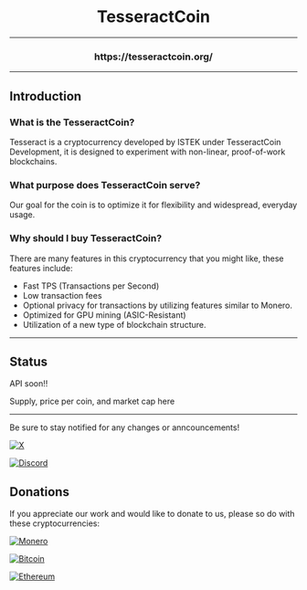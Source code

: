<h1 align="center">TesseractCoin</h1>

---

<h3 align="center">https://tesseractcoin.org/</h3>

---

## Introduction

### What is the TesseractCoin?
Tesseract is a cryptocurrency developed by ISTEK under TesseractCoin Development, it is designed to experiment with non-linear, proof-of-work blockchains.

### What purpose does TesseractCoin serve?
Our goal for the coin is to optimize it for flexibility and widespread, everyday usage.

### Why should I buy TesseractCoin?
There are many features in this cryptocurrency that you might like, these features include:
- Fast TPS (Transactions per Second)
- Low transaction fees
- Optional privacy for transactions by utilizing features similar to Monero.
- Optimized for GPU mining (ASIC-Resistant)
- Utilization of a new type of blockchain structure.

---

## Status

API soon!!

Supply, price per coin, and market cap here

---


Be sure to stay notified for any changes or anncouncements!

[![X](https://img.shields.io/badge/X-%23000000.svg?style=for-the-badge&logo=X&logoColor=white)](https://x.com/TesseractDevs)

[![Discord](https://img.shields.io/badge/Discord-%235865F2.svg?style=for-the-badge&logo=discord&logoColor=white)](https://discord.gg/wPA6eeUEpM)

## Donations

If you appreciate our work and would like to donate to us, please so do with these cryptocurrencies:

[![Monero](https://img.shields.io/badge/monero-FF6600?style=for-the-badge&logo=monero&logoColor=white)](https://localmonero.co/blocks/search/4863KYSB1sbXEFAFY7CujbH6i2eC1X7EtHtemrU5NB459s2QSCQacz2DtQhZCzKuDAA2HNdqruMCUfV2oUSrCvjR92otNTN)

[![Bitcoin](https://img.shields.io/badge/Bitcoin-000?style=for-the-badge&logo=bitcoin&logoColor=white)](https://www.blockchain.com/explorer/addresses/btc/bc1qywu0t00jymt3ujrf4a6x6n9gz5v8tcugkv5vsj)

[![Ethereum](https://img.shields.io/badge/Ethereum-3C3C3D?style=for-the-badge&logo=Ethereum&logoColor=white)](https://www.blockchain.com/explorer/addresses/eth/0xfF0a9Aa73c4E3A1b0d2A3fE8d78fC5d934c2A46B)
